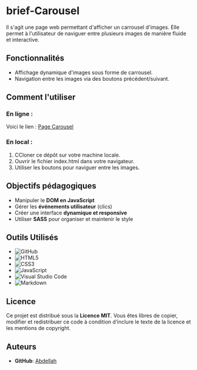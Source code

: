 # brief-Carousel

Il s'agit une page web permettant d'afficher un carrousel d'images. Elle permet à l'utilisateur de naviguer entre plusieurs images de manière fluide et interactive.

## Fonctionnalités

- Affichage dynamique d'images sous forme de carrousel.
- Navigation entre les images via des boutons précédent/suivant.

## Comment l'utiliser

### En ligne : 

Voici le lien : [Page Carousel](https://abdellah59.github.io/brief-Carousel/)

### En local : 

1. CCloner ce dépôt sur votre machine locale.
2. Ouvrir le fichier index.html dans votre navigateur.
3. Utiliser les boutons pour naviguer entre les images.

##  Objectifs pédagogiques

- Manipuler le **DOM en JavaScript**
- Gérer les **événements utilisateur** (clics)
- Créer une interface **dynamique et responsive**
- Utiliser **SASS** pour organiser et maintenir le style

## Outils Utilisés

- ![GitHub](https://img.shields.io/badge/github-%23121011.svg?style=for-the-badge&logo=github&logoColor=white)
- ![HTML5](https://img.shields.io/badge/HTML5-E34F26?style=for-the-badge&logo=html5&logoColor=white)
- ![CSS3](https://img.shields.io/badge/TAILWIND-1572B6?style=for-the-badge&logo=css3&logoColor=white)
- ![JavaScript](https://img.shields.io/badge/JavaScript-F7DF1E?style=for-the-badge&logo=javascript&logoColor=black)
- ![Visual Studio Code](https://img.shields.io/badge/Visual%20Studio%20Code-0078d7.svg?style=for-the-badge&logo=visual-studio-code&logoColor=white)
- ![Markdown](https://img.shields.io/badge/markdown-%23000000.svg?style=for-the-badge&logo=markdown&logoColor=white)

## Licence
Ce projet est distribué sous la **Licence MIT**. Vous êtes libres de copier, modifier et redistribuer ce code à condition d’inclure le texte de la licence et les mentions de copyright.

## Auteurs 

- **GitHub**: [Abdellah](https://github.com/abdellah59)